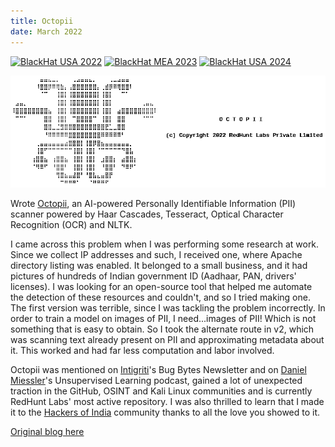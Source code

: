 ```yaml
---
title: Octopii
date: March 2022
---
```


[![BlackHat USA 2022](https://img.shields.io/badge/BlackHat%20USA%202023-222.svg?style=flat-square&logo=redhat)](https://www.blackhat.com/us-22/arsenal/schedule/#octopii---ai-powered-personal-identifiable-information-pii-scanner-27993)
[![BlackHat MEA 2023](https://img.shields.io/badge/BlackHat%20MEA%202023-222.svg?style=flat-square&logo=redhat)](https://blackhatmea.com/session/octopii-ai-powered-personal-identifiable-information-pii-scanner)
[![BlackHat USA 2024](https://img.shields.io/badge/BlackHat%20USA%202024-222.svg?style=flat-square&logo=redhat)](https://www.blackhat.com/us-24/arsenal/schedule/#octopii-v-39624)

![Octopii banner](assets/images/octopii_banner.png "Octopii banner")

Wrote [Octopii](https://github.com/redhuntlabs/Octopii), an AI-powered Personally Identifiable Information (PII) scanner powered by Haar Cascades, Tesseract, Optical Character Recognition (OCR) and NLTK.

I came across this problem when I was performing some research at work. Since we collect IP addresses and such, I received one,
where Apache directory listing was enabled. It belonged to a small business, and it had pictures of hundreds of Indian government ID (Aadhaar, PAN, drivers' licenses). I was looking for an open-source tool that helped me automate the detection of these resources and couldn't, and so I tried making one. The first version was terrible, since I was tackling the problem incorrectly. In order to train
a model on images of PII, I need...images of PII! Which is not something that is easy to obtain. So I took the alternate route in v2,
which was scanning text already present on PII and approximating metadata about it. This worked and had far less computation and labor
involved.

Octopii was mentioned on [Intigriti](https://web.archive.org/web/20230330051810/https://blog.intigriti.com/2022/05/25/bug-bytes-171-new-android-web-views-attacks-arbitrary-file-theft-on-android-scanning-for-pii-in-images/)'s Bug Bytes Newsletter and on [Daniel Miessler](https://web.archive.org/web/20230518020819/https://danielmiessler.com/podcast/no-359-whatsleak-cctv-ban-meta-threats/)'s Unsupervised Learning podcast, gained a lot of unexpected traction in the GitHub, OSINT and Kali Linux communities and is currently RedHunt Labs' most active repository. I was also thrilled to learn that I made it to the [Hackers of India](https://hackingarchivesofindia.com/hacker/owais_shaikh/) community thanks to all the love you showed to it.

[Original blog here](https://redhuntlabs.com/blog/octopii-an-opensource-pii-scanner-for-images.html)